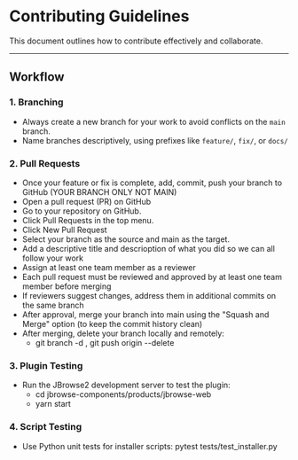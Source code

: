 # Contributing Guidelines

This document outlines how to contribute effectively and collaborate. 

---

## Workflow

### 1. Branching
- Always create a new branch for your work to avoid conflicts on the `main` branch.
- Name branches descriptively, using prefixes like `feature/`, `fix/`, or `docs/`


### 2. Pull Requests
- Once your feature or fix is complete, add, commit, push your branch to GitHub (YOUR BRANCH ONLY NOT MAIN)
- Open a pull request (PR) on GitHub
- Go to your repository on GitHub.
- Click Pull Requests in the top menu.
- Click New Pull Request
- Select your branch as the source and main as the target.
- Add a descriptive title and descrioption of what you did so we can all follow your work
- Assign at least one team member as a reviewer
- Each pull request must be reviewed and approved by at least one team member before merging
- If reviewers suggest changes, address them in additional commits on the same branch
- After approval, merge your branch into main using the "Squash and Merge" option (to keep the commit       history clean)
- After merging, delete your branch locally and remotely: 
     - git branch -d <branch-name>, git push origin --delete <branch-name>


### 3. Plugin Testing
- Run the JBrowse2 development server to test the plugin:
   - cd jbrowse-components/products/jbrowse-web
   - yarn start

### 4. Script Testing
- Use Python unit tests for installer scripts: pytest tests/test_installer.py 

